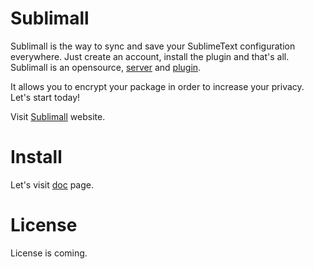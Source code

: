 Sublimall
=========

Sublimall is the way to sync and save your SublimeText configuration everywhere. Just create an account, install the plugin and that's all.
Sublimall is an opensource, [server](http://sublimall.socketubs.org) and [plugin](https://github.com/socketubs/sublimall).

It allows you to encrypt your package in order to increase your privacy. Let's start today!

Visit [Sublimall](http://sublimall.socketubs.org/) website.

Install
=======

Let's visit [doc](http://sublimall.socketubs.org/docs) page.

License
=======

License is coming.
